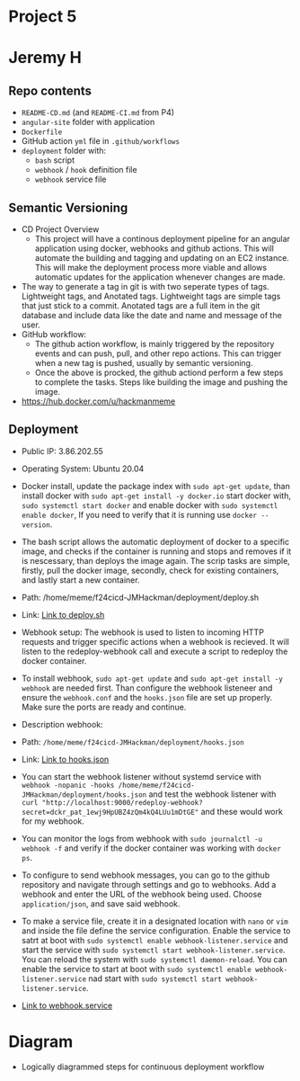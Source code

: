 # Project 5
# Jeremy H

## Repo contents

- `README-CD.md` (and `README-CI.md` from P4)
- `angular-site` folder with application
- `Dockerfile`
- GitHub action `yml` file in `.github/workflows`
- `deployment` folder with:
  - `bash` script
  - `webhook` / `hook` definition file
  - `webhook` service file

## Semantic Versioning

- CD Project Overview
  - This project will have a continous deployment pipeline for an angular application using docker, webhooks and github actions. This will automate the building and tagging and updating on an EC2 instance. This will make the deployment process more viable and allows automatic updates for the application whenever changes are made. 
- The way to generate a tag in git is with two seperate types of tags. Lightweight tags, and Anotated tags. Lightweight tags are simple tags that just stick to a commit. Anotated tags are a full item in the git database and include data like the date and name and message of the user.
- GitHub workflow:
  - The github action workflow, is mainly triggered by the repository events and can push, pull, and other repo actions. This can trigger when a new tag is pushed, usually by semantic versioning. 
  - Once the above is procked, the github actiond perform a few steps to complete the tasks. Steps like building the image and pushing the image.
- https://hub.docker.com/u/hackmanmeme

## Deployment

- Public IP: 3.86.202.55

- Operating System: Ubuntu 20.04

- Docker install, update the package index with `sudo apt-get update`, than install docker with `sudo apt-get install -y docker.io` start docker with, `sudo systemctl start docker` and enable docker with `sudo systemctl enable docker`, If you need to verify that it is running use `docker --version`.

- The bash script allows the automatic deployment of docker to a specific image, and checks if the container is running and stops and removes if it is nescessary, than deploys the image again. The scrip tasks are simple, firstly, pull the docker image, secondly, check for existing containers, and lastly start a new container. 

- Path: /home/meme/f24cicd-JMHackman/deployment/deploy.sh

- Link: [Link to deploy.sh](https://github.com/WSU-kduncan/f24cicd-JMHackman/blob/main/deployment/deploy.sh)

- Webhook setup: The webhook is used to listen to incoming HTTP requests and trigger specific actions when a webhook is recieved. It will listen to the redeploy-webhook call and execute a script to redeploy the docker container.

- To install webhook, `sudo apt-get update` and `sudo apt-get install -y webhook` are needed first. Than configure the webhook listeneer and ensure the `webhook.conf` and the `hooks.json` file are set up properly. Make sure the ports are ready and continue. 

- Description webhook:

- Path: `/home/meme/f24cicd-JMHackman/deployment/hooks.json`

- Link: [Link to hooks.json](https://github.com/WSU-kduncan/f24cicd-JMHackman/blob/main/deployment/hooks.json)

- You can start the webhook listener without systemd service with `webhook -nopanic -hooks /home/meme/f24cicd-JMHackman/deployment/hooks.json` and test the webhook listener with `curl "http://localhost:9000/redeploy-webhook?secret=dckr_pat_1ewj9HpUBZ4zQm4kQ4LUu1mDtGE"` and these would work for my webhook.

- You can monitor the logs from webhook with `sudo journalctl -u webhook -f` and verify if the docker container was working with `docker ps`. 

- To configure to send webhook messages, you can go to the github repository and navigate through settings and go to webhooks. Add a webhook and enter the URL of the webhook being used. Choose `application/json`, and save said webhook.

- To make a service file, create it in a designated location with `nano` or `vim` and inside the file define the service configuration. Enable the service to satrt at boot with `sudo systemctl enable webhook-listener.service` and start the service with `sudo systemctl start webhook-listener.service`. You can reload the system with `sudo systemctl daemon-reload`. You can enable the service to start at boot with `sudo systemctl enable webhook-listener.service` nad start with `sudo systemctl start webhook-listener.service`.

- [Link to webhook.service](https://github.com/WSU-kduncan/f24cicd-JMHackman/blob/main/deployment/webhook.service)

# Diagram

- Logically diagrammed steps for continuous deployment workflow

